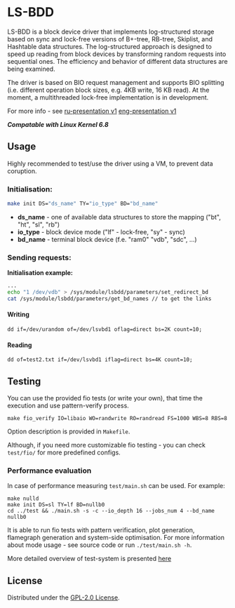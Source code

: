 # LS-BDD
LS-BDD is a block device driver that implements log-structured storage based on sync and lock-free versions of B+-tree, RB-tree, Skiplist, and Hashtable data structures. The log-structured approach is designed to speed up reading from block devices by transforming random requests into sequential ones. The efficiency and behavior of different data structures are being examined.

The driver is based on BIO request management and supports BIO splitting (i.e. different operation block sizes, e.g. 4KB write, 16 KB read). At the moment, a multithreaded lock-free implementation is in development.

For more info - see [ru-presentation v1](https://github.com/qrutyy/ls-bdd/blob/main/docs/3-semester/(ru-presentation)%20Implementation%20of%20log-structured%20block%20device%20in%20Linux%20kernel.pdf) [eng-presentation v1](https://github.com/qrutyy/ls-bdd/blob/main/docs/3-semester/(eng-presentation)%20Implementation%20of%20log-structured%20block%20device%20in%20Linux%20kernel.pdf)

***Compatable with Linux Kernel 6.8***

## Usage
Highly recommended to test/use the driver using a VM, to prevent data coruption.

### Initialisation:
```bash
make init DS="ds_name" TY="io_type" BD="bd_name" 
```
- **ds_name** - one of available data structures to store the mapping ("bt", "ht", "sl", "rb")
- **io_type** - block device mode ("lf" - lock-free, "sy" - sync)
- **bd_name** - terminal block device (f.e. "ram0" "vdb", "sdc", ...)

### Sending requests: 

**Initialisation example:**
```bash
...
echo "1 /dev/vdb" > /sys/module/lsbdd/parameters/set_redirect_bd
cat /sys/module/lsbdd/parameters/get_bd_names // to get the links
```
#### Writing
```
dd if=/dev/urandom of=/dev/lsvbd1 oflag=direct bs=2K count=10;
```
#### Reading
```
dd of=test2.txt if=/dev/lsvbd1 iflag=direct bs=4K count=10; 
```

## Testing
You can use the provided fio tests (or write your own), that time the execution and use pattern-verify process.
```
make fio_verify IO=libaio WO=randwrite RO=randread FS=1000 WBS=8 RBS=8
```
Option description is provided in `Makefile`.

Although, if you need more customizable fio testing - you can check `test/fio/` for more predefined configs. 

### Performance evaluation

In case of performance measuring `test/main.sh` can be used. For example:
```
make nulld
make init DS=sl TY=lf BD=nullb0
cd ../test && ./main.sh -s -c --io_depth 16 --jobs_num 4 --bd_name nullb0
```
It is able to run fio tests with pattern verification, plot generation, flamegraph generation and system-side optimisation. For more information about mode usage - see source code or run `./test/main.sh -h`. 

More detailed overview of test-system is presented [here](https://github.com/qrutyy/ls-bdd/blob/main/test/README.md)

## License

Distributed under the [GPL-2.0 License](https://github.com/qrutyy/ls-bdd/blob/main/LICENSE).
